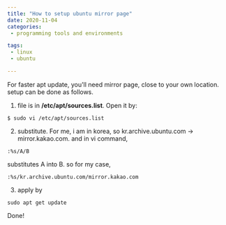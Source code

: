 ```yaml
---
title: "How to setup ubuntu mirror page"
date: 2020-11-04
categories:
 - programming tools and environments 

tags:
 - linux
 - ubuntu

---
```

For faster apt update, you'll need mirror page, close to your own location.
setup can be done as follows.

1. file is in **/etc/apt/sources.list**.  Open it by:
```
$ sudo vi /etc/apt/sources.list
```

2. substitute. 
For me, i am in korea, so 
kr.archive.ubuntu.com -> mirror.kakao.com.
and in vi command, 
```
:%s/A/B 
```
substitutes A into B.
so for my case,
```
:%s/kr.archive.ubuntu.com/mirror.kakao.com
```

3. apply by
```
sudo apt get update
```

Done!